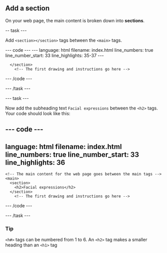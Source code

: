 <h2 class="c-project-heading--task">Add a section</h2>

On your web page, the main content is broken down into **sections**.

-- task ---

Add `<section></section>` tags between the `<main>` tags. 

<div class="c-project-code">
--- code ---
---
language: html
filename: index.html
line_numbers: true
line_number_start: 33
line_highlights: 35-37
---
    <!-- The main content for the web page goes between the main tags -->
    <main>
      <section>

      </section>
        <!-- The first drawing and instructions go here -->  

--- /code ---

</div>

--- /task ---

--- task ---

Now add the subheading text `Facial expressions` between the `<h2>` tags. Your code should look like this:

<div class="c-project-code">

--- code ---
---
language: html
filename: index.html
line_numbers: true
line_number_start: 33
line_highlights: 36
---
    <!-- The main content for the web page goes between the main tags -->
    <main>
      <section>
        <h2>Facial expressions</h2>
      </section>
        <!-- The first drawing and instructions go here --> 

--- /code ---

</div>

--- /task ---

<div class="c-project-callout c-project-callout--tip">

### Tip

`<h#>` tags can be numbered from 1 to 6. An `<h2>` tag makes a smaller heading than an `<h1>` tag

</div>